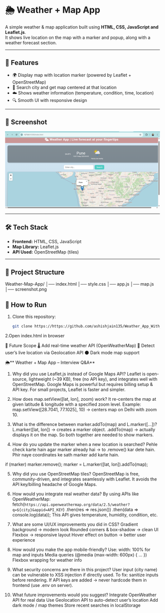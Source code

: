 # 🌦️ Weather + Map App

A simple weather & map application built using **HTML, CSS, JavaScript and Leaflet.js**.  
It shows live location on the map with a marker and popup, along with a weather forecast section.

---

## 🚀 Features
- 🌍 Display map with location marker (powered by Leaflet + OpenStreetMap)  
- 📍 Search city and get map centered at that location  
- ☁️ Shows weather information (temperature, condition, time, location)  
- 🔍 Smooth UI with responsive design  

---

## 📸 Screenshot
![App Screenshot](screenshot.png)


---

## 🛠️ Tech Stack
- **Frontend:** HTML, CSS, JavaScript  
- **Map Library:** Leaflet.js  
- **API Used:** OpenStreetMap (tiles)  

---

## 📂 Project Structure
Weather-Map-App/
│── index.html
│── style.css
│── app.js
│── map.js
│── screenshot.png



## 🎯 How to Run  
1. Clone this repository:  
   ```bash
   git clone https://https://github.com/ashishjain135/Weather_App_With_Map
2.Open index.html in browser

📌 Future Scope
🌡️ Add real-time weather API (OpenWeatherMap)
📍 Detect user’s live location via Geolocation API
🌑 Dark mode map support



🌦️** Weather + Map App – Interview Q&A**
1. Why did you use Leaflet.js instead of Google Maps API?
 Leaflet is open-source, lightweight (~39 KB), free (no API key), and integrates well with OpenStreetMap.
Google Maps is powerful but requires billing setup & API key. For small projects, Leaflet is faster and simpler.

2. How does map.setView([lat, lon], zoom) work?
It re-centers the map at given latitude & longitude with a specified zoom level.
Example: map.setView([28.7041, 77.1025], 10) → centers map on Delhi with zoom 10.

3. What is the difference between marker.addTo(map) and L.marker([...])?
L.marker([lat, lon]) → creates a marker object.
.addTo(map) → actually displays it on the map.
So both together are needed to show markers.

4. How do you update the marker when a new location is searched?
Pehle check karte hain agar marker already hai → to .remove() kar dete hain.
Phir naye coordinates ke sath marker add karte hain.

if (marker) marker.remove();
marker = L.marker([lat, lon]).addTo(map);

5. Why did you use OpenStreetMap tiles?
OpenStreetMap is free, community-driven, and integrates seamlessly with Leaflet.
It avoids the API key/billing headache of Google Maps.

6. How would you integrate real weather data?
By using APIs like OpenWeatherMap:
fetch(`https://api.openweathermap.org/data/2.5/weather?q=${city}&appid=API_KEY`)
.then(res => res.json())
.then(data => console.log(data));
This API gives temperature, humidity, condition, etc.

7. What are some UI/UX improvements you did in CSS?
Gradient background → modern look
Rounded corners & box-shadow → clean UI
Flexbox → responsive layout
Hover effect on button → better user experience

8. How would you make the app mobile-friendly?
Use:
width: 100% for map and inputs
Media queries (@media (max-width: 600px) { ... })
Flexbox wrapping for weather info

9. What security concerns are there in this project?
User input (city name) can be vulnerable to XSS injection if directly used.
To fix: sanitize inputs before rendering.
If API keys are added → never hardcode them in frontend (use .env on server).

10. What future improvements would you suggest?
Integrate OpenWeather API for real data
Use Geolocation API to auto-detect user’s location
Add dark mode / map themes
Store recent searches in localStorage
